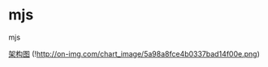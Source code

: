 # mjs
mjs


[架构图](http://on-img.com/chart_image/5a98a8fce4b0337bad14f00e.png)
(!http://on-img.com/chart_image/5a98a8fce4b0337bad14f00e.png)
